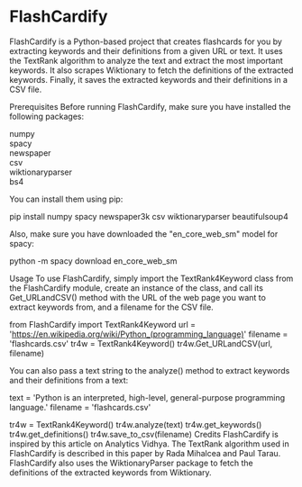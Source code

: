 # FlashCardify
FlashCardify is a Python-based project that creates flashcards for you by extracting keywords and their definitions from a given URL or text. It uses the TextRank algorithm to analyze the text and extract the most important keywords. It also scrapes Wiktionary to fetch the definitions of the extracted keywords. Finally, it saves the extracted keywords and their definitions in a CSV file.

Prerequisites
Before running FlashCardify, make sure you have installed the following packages:

numpy <br>
spacy <br>
newspaper <br>
csv <br>
wiktionaryparser <br>
bs4 <br>

You can install them using pip:

pip install numpy spacy newspaper3k csv wiktionaryparser beautifulsoup4

Also, make sure you have downloaded the "en_core_web_sm" model for spacy:

python -m spacy download en_core_web_sm

Usage
To use FlashCardify, simply import the TextRank4Keyword class from the FlashCardify module, create an instance of the class, and call its Get_URLandCSV() method with the URL of the web page you want to extract keywords from, and a filename for the CSV file.

from FlashCardify import TextRank4Keyword
url = 'https://en.wikipedia.org/wiki/Python_(programming_language)'
filename = 'flashcards.csv'
tr4w = TextRank4Keyword()
tr4w.Get_URLandCSV(url, filename)

You can also pass a text string to the analyze() method to extract keywords and their definitions from a text:

text = 'Python is an interpreted, high-level, general-purpose programming language.'
filename = 'flashcards.csv'

tr4w = TextRank4Keyword()
tr4w.analyze(text)
tr4w.get_keywords()
tr4w.get_definitions()
tr4w.save_to_csv(filename)
Credits
FlashCardify is inspired by this article on Analytics Vidhya. The TextRank algorithm used in FlashCardify is described in this paper by Rada Mihalcea and Paul Tarau. FlashCardify also uses the WiktionaryParser package to fetch the definitions of the extracted keywords from Wiktionary.
